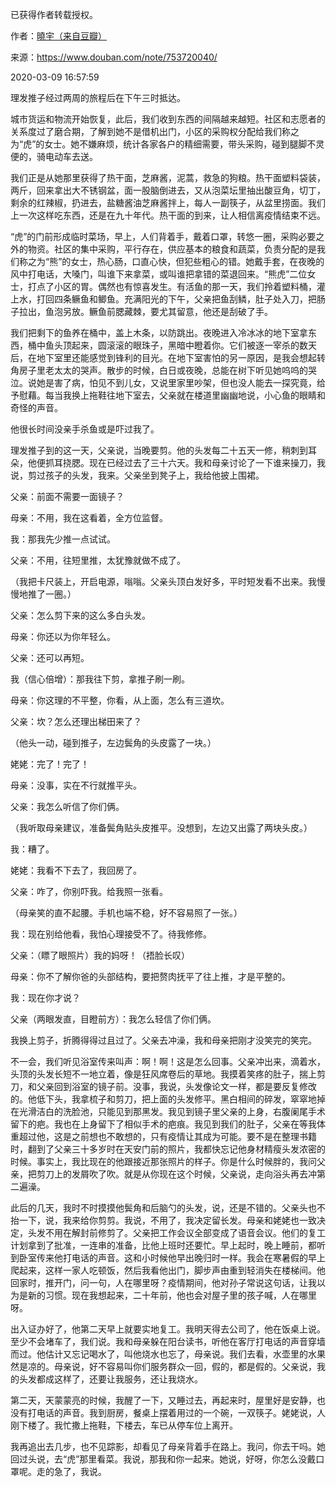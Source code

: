 已获得作者转载授权。


作者：[曉宇（来自豆瓣）](https://www.douban.com/people/30338291/)


来源：https://www.douban.com/note/753720040/


2020-03-09 16:57:59


理发推子经过两周的旅程后在下午三时抵达。  

城市货运和物流开始恢复，此后，我们收到东西的间隔越来越短。社区和志愿者的关系度过了磨合期，了解到她不是借机出门，小区的采购权分配给我们称之为“虎”的女士。她不嫌麻烦，统计各家各户的精细需要，带头采购，碰到腿脚不灵便的，骑电动车去送。  

我们正是从她那里获得了热干面，芝麻酱，泥蒿，救急的狗粮。热干面塑料袋装，两斤，回来拿出大不锈钢盆，面一股脑倒进去，又从泡菜坛里抽出酸豆角，切丁，剩余的红辣椒，扔进去，盐糖酱油芝麻酱拌上，每人一副筷子，从盆里捞面。我们上一次这样吃东西，还是在九十年代。热干面的到来，让人相信离疫情结束不远。  

“虎”的门前形成临时菜场，早上，人们背着手，戴着口罩，转悠一圈，采购必要之外的物资。社区的集中采购，平行存在，供应基本的粮食和蔬菜，负责分配的是我们称之为“熊”的女士，热心肠，口直心快，但犯些粗心的错。她戴手套，在夜晚的风中打电话，大嗓门，叫谁下来拿菜，或叫谁把拿错的菜退回来。“熊虎”二位女士，打点了小区的胃。偶然也有惊喜发生。有活鱼的那一天，我们拎着塑料桶，灌上水，打回四条鳜鱼和鲫鱼。充满阳光的下午，父亲把鱼刮鳞，肚子处入刀，把肠子拉出，鱼泡另放。鳜鱼前腮藏棘，要尤其留意，他还是刮破了手。  

我们把剩下的鱼养在桶中，盖上木条，以防跳出。夜晚进入冷冰冰的地下室拿东西，桶中鱼头顶起来，圆滚滚的眼珠子，黑暗中瞪着你。它们被逐一宰杀的数天后，在地下室里还能感觉到锋利的目光。在地下室害怕的另一原因，是我会想起转角房子里老太太的哭声。散步的时候，白日或夜晚，总能在树下听见她呜呜的哭泣。说她是害了病，怕见不到儿女，又说里家里吵架，但也没人能去一探究竟，给予慰藉。每当我换上拖鞋往地下室去，父亲就在楼道里幽幽地说，小心鱼的眼睛和奇怪的声音。  

他很长时间没亲手杀鱼或是吓过我了。  

理发推子到的这一天，父亲说，当晚要剪。他的头发每二十五天一修，稍刺到耳朵，他便抓耳挠腮。现在已经过去了三十六天。我和母亲讨论了一下谁来操刀，我说，剪过孩子的头发，我来。父亲坐到凳子上，我给他披上围裙。  

父亲：前面不需要一面镜子？  

母亲：不用，我在这看着，全方位监督。  

我：那我先少推一点试试。  

父亲：不用，往短里推，太犹豫就做不成了。  

（我把卡尺装上，开启电源，嗡嗡。父亲头顶白发好多，平时短发看不出来。我慢慢地推了一圈。）  

父亲：怎么剪下来的这么多白头发。  

母亲：你还以为你年轻么。  

父亲：还可以再短。  

我（信心倍增）：那我往下剪，拿推子刷一刷。  

母亲：你这理的不平整，你看，从上面，怎么有三道坎。  

父亲：坎？怎么还理出梯田来了？  

（他头一动，碰到推子，左边鬓角的头皮露了一块。）  

姥姥：完了！完了！  

母亲：没事，实在不行就推平头。  

父亲：我怎么听信了你们俩。  

（我听取母亲建议，准备鬓角贴头皮推平。没想到，左边又出露了两块头皮。）  

我：糟了。  

姥姥：我看不下去了，我回房了。  

父亲：咋了，你别吓我。给我照一张看。  

（母亲笑的直不起腰。手机也端不稳，好不容易照了一张。）  

我：现在别给他看，我怕心理接受不了。待我修修。  

父亲：（瞟了眼照片）我的妈呀！（捂脸长叹）  

母亲：你不了解你爸的头部结构，要把赘肉抚平了往上推，才是平整的。  

我：现在你才说？  

父亲（两眼发直，目瞪前方）：我怎么轻信了你们俩。  

我换上剪子，折腾得得过且过了。父亲去冲澡，我和母亲把刚才没笑完的笑完。  

不一会，我们听见浴室传来叫声：啊！啊！这是怎么回事。父亲冲出来，滴着水，头顶的头发长短不一地立着，像是狂风席卷后的草地。我摸着笑疼的肚子，揣上剪刀，和父亲回到浴室的镜子前。没事，我说，头发像论文一样，都是要反复修改的。他低下头，我拿梳子和剪刀，把上面的头发修平。黑白相间的碎发，窣窣地掉在光滑洁白的洗脸池，只能见到那黑发。我见到镜子里父亲的上身，右腹阑尾手术留下的疤。我也在上身留下了相似手术的疤痕。我见到我们的肚子，父亲在等我体重超过他，这是之前想也不敢想的，只有疫情让其成为可能。要不是在整理书籍时，翻到了父亲三十多岁时在天安门前的照片，我都快忘记他身材精瘦头发浓密的时候。事实上，我比现在的他跟接近那张照片的样子。你是什么时候胖的，我问父亲，把剪刀上的发屑吹了吹。就是从你现在这个时候，父亲说，走向浴头再去冲第二遍澡。  

此后的几天，我时不时摸摸他鬓角和后脑勺的头发，说，还是不错的。父亲头也不抬一下，说，我来给你剪剪。我说，不用了，我决定留长发。母亲和姥姥也一致决定，头发不用在解封前修剪了。父亲把工作会议全部变成了语音会议。他们的复工计划拿到了批准，一连串的准备，比他上班时还要忙。早上起时，晚上睡前，都听到卧室传来他打电话的声音。这和小时候他早出晚归时一样。我会在寒暑假的早上爬起来，这样一家人吃顿饭，然后我看他出门，脚步声由重到轻消失在楼梯间。他回家时，推开门，问一句，人在哪里呀？疫情期间，他对孙子常说这句话，让我以为是新的习惯。现在我想起来，二十年前，他也会对屋子里的孩子喊，人在哪里呀。  

出入证办好了，他第二天早上就要实地复工。我明天得去公司了，他在饭桌上说。至少不会堵车了，我们说。我和母亲躲在阳台读书，听他在客厅打电话的声音穿墙而过。他估计又忘记喝水了，叫他烧水也忘了，母亲说。我们去看，水壶里的水果然是凉的。母亲说，好不容易叫你们服务群众一回，假的，都是假的。父亲说，我的头发都成这样了，还要让我服务，还让我烧水。  

第二天，天蒙蒙亮的时候，我醒了一下，又睡过去，再起来时，屋里好是安静，也没有打电话的声音。我到厨房，餐桌上摆着用过的一个碗，一双筷子。姥姥说，人刚下楼了。我忙撒上拖鞋，下楼去，车已从停车位上离开。  

我再追出去几步，也不见踪影，却看见了母亲背着手在路上。我问，你去干吗。她回过头说，去“虎”那里看菜。我说，那我和你一起来。她说，好呀，你怎么没戴口罩呢。走的急了，我说。  

